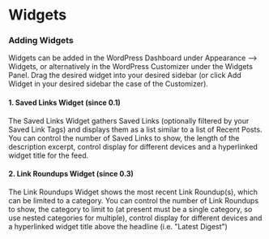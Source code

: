 # Widgets

### Adding Widgets

Widgets can be added in the WordPress Dashboard under Appearance --> Widgets, or alternatively in the WordPress Customizer under the Widgets Panel. Drag the desired widget into your desired sidebar (or click Add Widget in your desired sidebar the case of the Customizer).

#### 1. Saved Links Widget (since 0.1)

The Saved Links Widget gathers Saved Links (optionally filtered by your Saved Link Tags) and displays them as a list similar to a list of Recent Posts. You can control the number of Saved Links to show, the length of the description excerpt, control display for different devices and a hyperlinked widget title for the feed.

#### 2. Link Roundups Widget (since 0.3)

The Link Roundups Widget shows the most recent Link Roundup(s), which can be limited to a category. You can control the number of Link Roundups to show, the category to limit to (at present must be a single category, so use nested categories for multiple), control display for different devices and a hyperlinked widget title above the headline (i.e. "Latest Digest")
